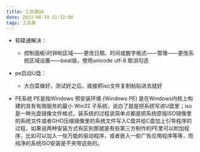 ```yaml
---
title: 工具类QA
date: 2023-08-19 21:32:00
tags: 工具类
---
```


* 软碟通解决：
  * 控制面板\时钟和区域——更改日期、时间或数字格式——管理——更改系统区域设置——beat版，使用unicode utf-8  取消勾选

* pe启动U盘：
  * 大白菜做好，测试好之后，直接把iso文件复制粘贴进去就好

* PE系统
PE是指Windows 预安装环境 (Windows PE) 是在Windows内核上构建的具有有限服务的最小 Win32 子系统，说白了就是把系统写进U盘里；iso是一种光盘镜像文件格式，装系统的过程说简单点都是把系统原版ISO镜像里的系统文件或者GHO压缩镜像里的系统文件写入C盘并给C盘加上引导程序的过程，如果说两种安装方式有区别那就是有些第三方制作的PE里可以附加程序，比如可以加入一些万能的驱动程序，或者嵌入一些广告应用程序等等，而纯净的系统ISO安装是不夹带这些的。

